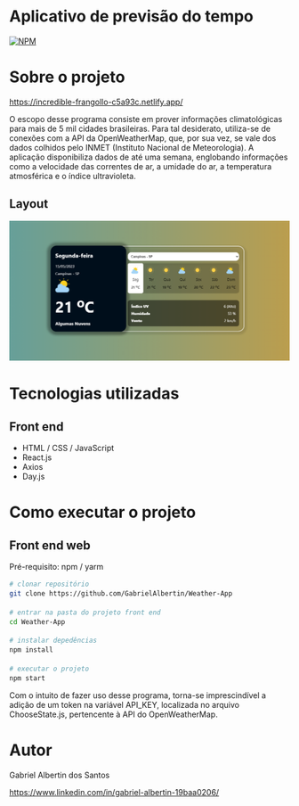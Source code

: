 # Aplicativo de previsão do tempo

[![NPM](https://img.shields.io/npm/l/react)](https://github.com/GabrielAlbertin/Weather-App/blob/master/LICENSE)

# Sobre o projeto

https://incredible-frangollo-c5a93c.netlify.app/

O escopo desse programa consiste em prover informações climatológicas para mais de 5 mil cidades brasileiras. Para tal desiderato, utiliza-se de conexões com a API da OpenWeatherMap, que, por sua vez, se vale dos dados colhidos pelo INMET (Instituto Nacional de Meteorologia). 
A aplicação disponibiliza dados de até uma semana, englobando informações como a velocidade das correntes de ar, a umidade do ar, a temperatura atmosférica e o índice ultravioleta.

## Layout
![Layout](https://github.com/GabrielAlbertin/Weather-App/blob/main/src/assets/clima1-1.png)

# Tecnologias utilizadas
## Front end
- HTML / CSS / JavaScript
- React.js
- Axios
- Day.js

# Como executar o projeto
## Front end web
Pré-requisito: npm / yarm

```bash
# clonar repositório
git clone https://github.com/GabrielAlbertin/Weather-App

# entrar na pasta do projeto front end
cd Weather-App

# instalar depedências
npm install

# executar o projeto
npm start
```
Com o intuito de fazer uso desse programa, torna-se imprescindível a adição de um token na variável API_KEY, localizada no arquivo ChooseState.js, pertencente à API do OpenWeatherMap.

# Autor

Gabriel Albertin dos Santos

https://www.linkedin.com/in/gabriel-albertin-19baa0206/
